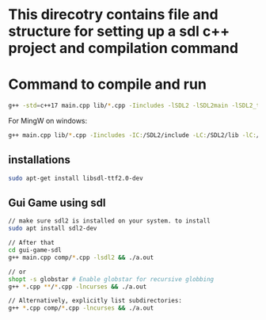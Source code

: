 # This direcotry contains file and structure for setting up a sdl c++ project and compilation command

# Command to compile and run
```bash
g++ -std=c++17 main.cpp lib/*.cpp -Iincludes -lSDL2 -lSDL2main -lSDL2_ttf -o game
```

For MingW on windows:
```bash
g++ main.cpp lib/*.cpp -Iincludes -IC:/SDL2/include -LC:/SDL2/lib -lC:/SDL2_ttf -lmingw32 -lSDL2main -lSDL2 -o game.exe
```


## installations
```bash
sudo apt-get install libsdl-ttf2.0-dev
```


## Gui Game using sdl

```bash
// make sure sdl2 is installed on your system. to install
sudo apt install sdl2-dev

// After that
cd gui-game-sdl
g++ main.cpp comp/*.cpp -lsdl2 && ./a.out

// or
shopt -s globstar # Enable globstar for recursive globbing
g++ *.cpp **/*.cpp -lncurses && ./a.out

// Alternatively, explicitly list subdirectories:
g++ *.cpp comp/*.cpp -lncurses && ./a.out

```
